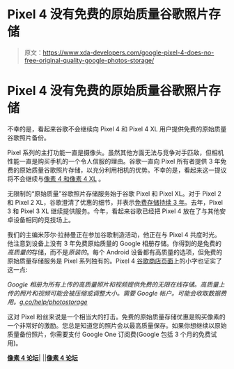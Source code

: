 # Pixel 4 没有免费的原始质量谷歌照片存储

> 原文：<https://www.xda-developers.com/google-pixel-4-does-no-free-original-quality-google-photos-storage/>

# Pixel 4 没有免费的原始质量谷歌照片存储

不幸的是，看起来谷歌不会继续向 Pixel 4 和 Pixel 4 XL 用户提供免费的原始质量谷歌照片备份。

Pixel 系列的主打功能一直是摄像头。虽然其他方面无法与竞争对手匹敌，但相机性能一直是购买手机的一个令人信服的理由。谷歌一直向 Pixel 所有者提供 3 年免费的原始质量谷歌照片存储，以充分利用相机的优势。不幸的是，看起来这一提议将不会继续与[像素 4 和像素 4 XL](https://www.xda-developers.com/google-pixel-4-not-available-in-india/) 。

无限制的“原始质量”谷歌照片存储服务始于谷歌 Pixel 和 Pixel XL。对于 Pixel 2 和 Pixel 2 XL，谷歌澄清了优惠的细节，并表示[免费存储持续 3 年](https://www.xda-developers.com/unlimited-original-quality-photo-pixel-2/)。去年，Pixel 3 和 Pixel 3 XL 继续提供服务。今年，看起来谷歌已经把 Pixel 4 放在了与其他安卓设备相同的竞技场上。

我们的主编米莎尔·拉赫曼正在参加谷歌制造活动，他正在与 Pixel 4 共度时光。他注意到设备上没有 3 年免费原始质量的 Google 相册存储。你得到的是免费的*高质量的*存储，而不是*原装的*。每个 Android 设备都有高质量的选项，但免费的原始质量存储服务是 Pixel 系列独有的。Pixel 4 [谷歌商店页面](https://store.google.com/product/pixel_4)上的小字也证实了这一点:

*Google 相册为所有上传的高质量照片和视频提供免费的无限在线存储。高质量上传的照片和视频可能会被压缩或调整大小。需要 Google 帐户。可能会收取数据费用。[g.co/help/photostorage](https://support.google.com/photos/answer/6220791)*

这对 Pixel 粉丝来说是一个相当大的打击。免费的原始质量存储优惠是购买像素的一个非常好的激励。您总是知道您的照片会以最高质量保存。如果你想继续以原始质量备份照片，你需要支付 Google One 订阅费(Google 包括 3 个月的免费试用)。

[**像素 4 论坛**](https://forum.xda-developers.com/pixel-4)| |[|**像素 4 论坛**](https://forum.xda-developers.com/pixel-4-xl)